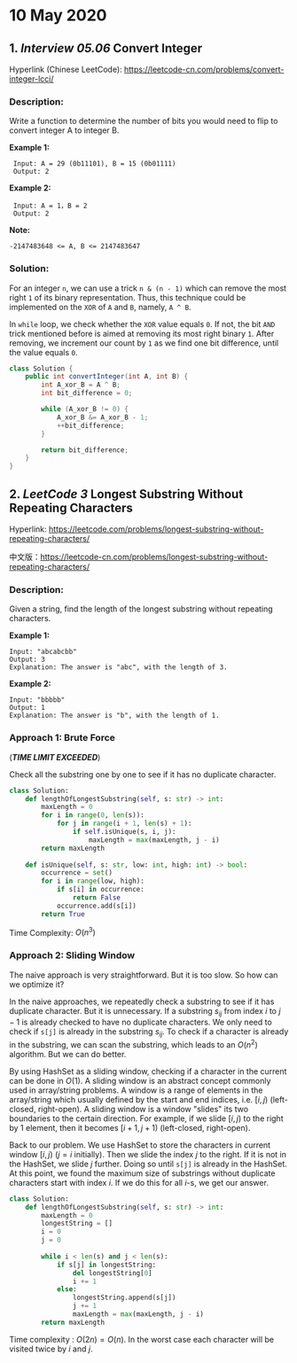 # 10 May 2020 #

## 1. _Interview 05.06_ Convert Integer ##

Hyperlink (Chinese LeetCode): https://leetcode-cn.com/problems/convert-integer-lcci/

### **Description:** ###

Write a function to determine the number of bits you would need to flip to convert integer A to integer B.

**Example 1:**

```
 Input: A = 29 (0b11101), B = 15 (0b01111)
 Output: 2
```

**Example 2:**

```
 Input: A = 1，B = 2
 Output: 2
```

**Note:**

```
-2147483648 <= A, B <= 2147483647
```

### **Solution:** ###

For an integer `n`, we can use a trick `n & (n - 1)` which can remove the most right `1` of its binary representation. Thus, this technique could be implemented on the `XOR` of `A` and `B`, namely, `A ^ B`.

In `while` loop, we check whether the `XOR` value equals `0`. If not, the bit `AND` trick mentioned before is aimed at removing its most right binary `1`. After removing, we increment our count by `1` as we find one bit difference, until the value equals `0`.

```java
class Solution {
    public int convertInteger(int A, int B) {
        int A_xor_B = A ^ B;
        int bit_difference = 0;

        while (A_xor_B != 0) {
            A_xor_B &= A_xor_B - 1;
            ++bit_difference;
        }

        return bit_difference;
    }
}
```

## 2. _LeetCode 3_ Longest Substring Without Repeating Characters ##

Hyperlink: https://leetcode.com/problems/longest-substring-without-repeating-characters/

中文版：https://leetcode-cn.com/problems/longest-substring-without-repeating-characters/

### **Description:** ###

Given a string, find the length of the longest substring without repeating characters.

**Example 1:**

```
Input: "abcabcbb"
Output: 3 
Explanation: The answer is "abc", with the length of 3. 
```

**Example 2:**

```
Input: "bbbbb"
Output: 1
Explanation: The answer is "b", with the length of 1.
```

### **Approach 1: Brute Force** ###

(**_TIME LIMIT EXCEEDED_**)

Check all the substring one by one to see if it has no duplicate character.

```python
class Solution:
    def lengthOfLongestSubstring(self, s: str) -> int:
        maxLength = 0
        for i in range(0, len(s)):
            for j in range(i + 1, len(s) + 1):
                if self.isUnique(s, i, j):
                    maxLength = max(maxLength, j - i)
        return maxLength
        
    def isUnique(self, s: str, low: int, high: int) -> bool:
        occurrence = set()
        for i in range(low, high):
            if s[i] in occurrence:
                return False
            occurrence.add(s[i])
        return True
```

Time Complexity: $O(n^3)$

### **Approach 2: Sliding Window** ###

The naive approach is very straightforward. But it is too slow. So how can we optimize it?

In the naive approaches, we repeatedly check a substring to see if it has duplicate character. But it is unnecessary. If a substring $s_{ij}$ from index $i$ to $j - 1$ is already checked to have no duplicate characters. We only need to check if `s[j]` is already in the substring $s_{ij}$. To check if a character is already in the substring, we can scan the substring, which leads to an $O(n^2)$ algorithm. But we can do better.

By using HashSet as a sliding window, checking if a character in the current can be done in $O(1)$. A sliding window is an abstract concept commonly used in array/string problems. A window is a range of elements in the array/string which usually defined by the start and end indices, i.e. $[i, j)$ (left-closed, right-open). A sliding window is a window "slides" its two boundaries to the certain direction. For example, if we slide $[i, j)$ to the right by $1$ element, then it becomes $[i+1, j+1)$ (left-closed, right-open).

Back to our problem. We use HashSet to store the characters in current window $[i, j)$ ($j = i$ initially). Then we slide the index $j$ to the right. If it is not in the HashSet, we slide $j$ further. Doing so until `s[j]` is already in the HashSet. At this point, we found the maximum size of substrings without duplicate characters start with index $i$. If we do this for all $i$-s, we get our answer.

```python
class Solution:
    def lengthOfLongestSubstring(self, s: str) -> int:
        maxLength = 0
        longestString = []
        i = 0
        j = 0
        
        while i < len(s) and j < len(s):
            if s[j] in longestString:
                del longestString[0]
                i += 1
            else:
                longestString.append(s[j])
                j += 1
                maxLength = max(maxLength, j - i)
        return maxLength
```

Time complexity : $O(2n) = O(n)$. In the worst case each character will be visited twice by $i$ and $j$.
